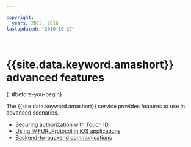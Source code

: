 ```yaml
---

copyright:
  years: 2015, 2016
lastupdated: "2016-10-27"

---
```


# {{site.data.keyword.amashort}} advanced features
{: #before-you-begin}

The {{site.data.keyword.amashort}} service provides features to use in advanced scenarios.
* [Securing authorization with Touch ID](advanced-topics-touchid.html)
* [Using IMFURLProtocol in iOS applications](advanced-topics-IMFURLProtocol.html)
* [Backend-to-backend communications](advanced-topics-oauthsdk.html)

